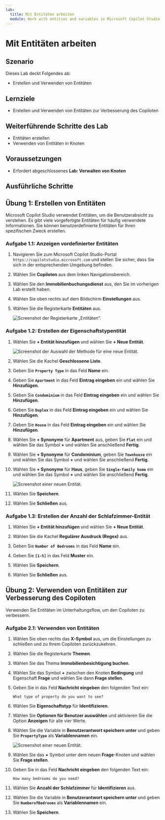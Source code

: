 ```yaml
---
lab:
  title: Mit Entitäten arbeiten
  module: Work with entities and variables in Microsoft Copilot Studio
---
```


# Mit Entitäten arbeiten

## Szenario

Dieses Lab deckt Folgendes ab:

- Erstellen und Verwenden von Entitäten

## Lernziele

- Erstellen und Verwenden von Entitäten zur Verbesserung des Copiloten

## Weiterführende Schritte des Lab

- Entitäten erstellen
- Verwenden von Entitäten in Knoten
  
## Voraussetzungen

- Erfordert abgeschlossenes **Lab: Verwalten von Knoten**

## Ausführliche Schritte

## Übung 1: Erstellen von Entitäten

Microsoft Copilot Studio verwendet Entitäten, um die Benutzerabsicht zu verstehen. Es gibt viele vorgefertigte Entitäten für häufig verwendete Informationen. Sie können benutzerdefinierte Entitäten für Ihren spezifischen Zweck erstellen.

### Aufgabe 1.1: Anzeigen vordefinierter Entitäten

1. Navigieren Sie zum Microsoft Copilot Studio-Portal `https://copilotstudio.microsoft.com` und stellen Sie sicher, dass Sie sich in der entsprechenden Umgebung befinden.

1. Wählen Sie **Copiloten** aus dem linken Navigationsbereich.

1. Wählen Sie den **Immobilienbuchungsdienst** aus, den Sie im vorherigen Lab erstellt haben.

1. Wählen Sie oben rechts auf dem Bildschirm **Einstellungen** aus.

1. Wählen Sie die Registerkarte **Entitäten** aus.

    ![Screenshot der Registerkarte „Entitäten“.](../media/system-entities.png)

### Aufgabe 1.2: Erstellen der Eigenschaftstypentität

1. Wählen Sie **+ Entität hinzufügen** und wählen Sie **+ Neue Entität**.

    ![Screenshot der Auswahl der Methode für eine neue Entität.](../media/add-an-entity.png)

1. Wählen Sie die Kachel **Geschlossene Liste**.

1. Geben Sie **`Property Type`** in das Feld **Name** ein.

1. Geben Sie **`Apartment`** in das Feld **Eintrag eingeben** ein und wählen Sie **Hinzufügen**.

1. Geben Sie **`Condominium`** in das Feld **Eintrag eingeben** ein und wählen Sie **Hinzufügen**.

1. Geben Sie **`Duplex`** in das Feld **Eintrag eingeben** ein und wählen Sie **Hinzufügen**.

1. Geben Sie **`House`** in das Feld **Eintrag eingeben** ein und wählen Sie **Hinzufügen**.

1. Wählen Sie **+ Synonyme** für **Apartment** aus, geben Sie **`Flat`** ein und wählen Sie das Symbol **+** und wählen Sie anschließend **Fertig**.

1. Wählen Sie **+ Synonyme** für **Condominium**, geben Sie **`Townhouse`** ein und wählen Sie das Symbol **+** und wählen Sie anschließend **Fertig**.

1. Wählen Sie **+ Synonyme** für **Haus**, geben Sie **`Single-family home`** ein und wählen Sie das Symbol **+** und wählen Sie anschließend **Fertig**.

    ![Screenshot einer neuen Entität.](../media/add-list-entity.png)

1. Wählen Sie **Speichern**.

1. Wählen Sie **Schließen** aus.

### Aufgabe 1.3: Erstellen der Anzahl der Schlafzimmer-Entität

1. Wählen Sie **+ Entität hinzufügen** und wählen Sie **+ Neue Entität**.

1. Wählen Sie die Kachel **Regulärer Ausdruck (Regex)** aus.

1. Geben Sie **`Number of Bedrooms`** in das Feld **Name** ein.

1. Geben Sie **`[1-5]`** in das Feld **Muster** ein.

1. Wählen Sie **Speichern**.

1. Wählen Sie **Schließen** aus.

## Übung 2: Verwenden von Entitäten zur Verbesserung des Copiloten

Verwenden Sie Entitäten im Unterhaltungsflow, um den Copiloten zu verbessern.

### Aufgabe 2.1: Verwenden von Entitäten

1. Wählen Sie oben rechts das **X-Symbol** aus, um die Einstellungen zu schließen und zu Ihrem Copiloten zurückzukehren.

1. Wählen Sie die Registerkarte **Themen**.

1. Wählen Sie das Thema **Immobilienbesichtigung buchen**.

1. Wählen Sie das Symbol **+** zwischen den Knoten **Bedingung** und Eigenschaft **Frage** und wählen Sie dann **Frage stellen**.

1. Geben Sie in das Feld **Nachricht eingeben** den folgenden Text ein:

    `What type of property do you want to see?`

1. Wählen Sie **Eigenschaftstyp** für **Identifizieren**.

1. Wählen Sie **Optionen für Benutzer auswählen** und aktivieren Sie die Option **Anzeigen** für alle vier Werte.

1. Wählen Sie die Variable in **Benutzerantwort speichern unter** und geben Sie **`PropertyType`** als **Variablennamen** ein.

    ![Screenshot einer neuen Entität.](../media/question-node-entity.png)

1. Wählen Sie das **+** Symbol unter dem neuen **Frage**-Knoten und wählen Sie **Frage stellen**.

1. Geben Sie in das Feld **Nachricht eingeben** den folgenden Text ein:

    `How many bedrooms do you need?`

1. Wählen Sie **Anzahl der Schlafzimmer** für **Identifizieren** aus.

1. Wählen Sie die Variable in **Benutzerantwort speichern unter** und geben Sie **`NumberofBedrooms`** als **Variablennamen** ein.

1. Wählen Sie **Speichern**.
